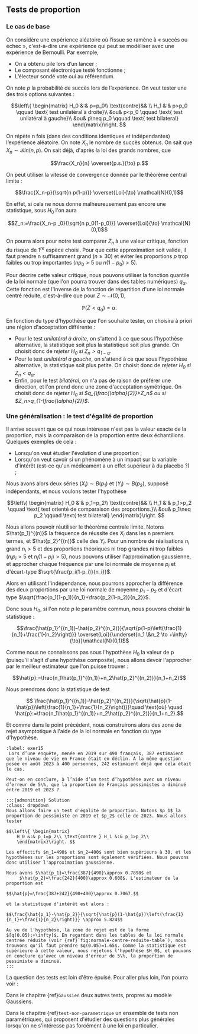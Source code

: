 ## Tests de proportion

### Le cas de base
On considère une expérience aléatoire où l’issue se ramène à « succès ou échec », c'est-à-dire une expérience qui peut se modéliser avec une expérience de Bernoulli. Par exemple,

- On a obtenu pile lors d’un lancer ;
- Le composant électronique testé fonctionne ;
- L’électeur sondé vote oui au référendum.


On note $p$ la probabilité de succès lors de l’expérience. On veut tester une des trois options suivantes :


$$\left\{ \begin{matrix}
    H_0 &:& p=p_0\\ \text{contre}&& \\ H_1 &:& p>p_0 \qquad \text{ test unilatéral à droite}\\
    &ou& p<p_0 \qquad \text{ test unilatéral à gauche}\\
    &ou& p\neq p_0 \qquad \text{ test bilateral}
\end{matrix}\right. $$


On répète n fois (dans des conditions identiques et indépendantes) l’expérience aléatoire. On note $X_n$ le nombre de succès obtenus. On sait que $X_n \sim \mathcal{B}in(n,p)$. On sait déjà, d'après la loi des grands nombres, que 

$$\frac{X_n}{n} \overset{p.s.}{\to} p.$$

On peut utiliser la vitesse de convergence donnée par le théorème central limite :

$$\frac{X_n-p}{\sqrt{n p(1-p)}} \overset{Loi}{\to} \mathcal{N}(0,1)$$

En effet, si cela ne nous donne malheureusement pas encore une statistique, sous $H_0$ l'on aura 

$$Z_n:=\frac{X_n-p
_0}{\sqrt{n p_0(1-p_0)}} \overset{Loi}{\to} \mathcal{N}(0,1)$$

On pourra alors pour notre test comparer $Z_n$ à une valeur critique, fonction du risque de $1^{re}$ espèce choisi. Pour que cette approximation soit valide, il faut prendre n suffisamment grand ($n\geq 30$) et éviter les proportions $p$ trop faibles ou trop importantes ($np_0>5$ ou $n(1-p_0)>5$).

Pour décrire cette valeur critique, nous pouvons utiliser la fonction quantile de la loi normale (que l'on pourra trouver dans des tables numériques) $q_\alpha$. Cette fonction est l'inverse de la fonction de répartition d'une loi normale centré réduite, c'est-à-dire que pour $Z\sim \mathcal{N}(0,1)$, 

$$\mathbb{P}(Z<q_\alpha)=\alpha.$$

En fonction du type d'hypothèse que l'on souhaite tester, on choisira à priori une région d'acceptation différente :

- Pour le test _unilatéral à droite_, on s'attend à ce que sous l'hypothèse alternative, la statistique soit plus la statistique soit plus grande. On choisit donc de _rejeter $H_0$ si $Z_n>q_{1-\alpha}$_.
- Pour le test _unilatéral à gauche_, on s'attend à ce que sous l'hypothèse alternative, la statistique soit plus petite. On choisit donc de _rejeter $H_0$ si $Z_n<q_{\alpha}$_.
- Enfin, pour le test _bilatéral_, on n'a pas de raison de préférer une direction, et l'on prend donc une zone d'acceptation symétrique. On choisit donc de _rejeter $H_0$ si $q_{\frac{\alpha}{2}}>Z_n$ ou si $Z_n>q_{1-\frac{\alpha}{2}}$_.


### Une généralisation : le test d'égalité de proportion

Il arrive souvent que ce qui nous intéresse n'est pas la valeur exacte de la proportion, mais la comparaison de la proportion entre deux échantillons. Quelques exemples de cela :

- Lorsqu'on veut étudier l'évolution d'une proportion ;
- Lorsqu'on veut savoir si un phénomène à un impact sur la variable d'intérêt (est-ce qu'un médicament a un effet supérieur à du placebo ?) ;

Nous avons alors deux séries $(X_i)\sim B(p_1)$ et $(Y_i)\sim B(p_2)$, supposé indépendants, et nous voulons tester l'hypothèse 

$$\left\{ \begin{matrix}
    H_0 &:& p_1=p_2\\ \text{contre}&& \\ H_1 &:& p_1>p_2 \qquad \text{ test orienté de comparaison des proportions.}\\
    &ou& p_1\neq p_2 \qquad \text{ test bilateral}
\end{matrix}\right. $$

Nous allons pouvoir réutiliser le théorème centrale limite. Notons $\hat{p_1}^{(n)}$ la fréquence de réussite des $X_i$ dans les n premiers termes, et $\hat{p_2}^{(n)}$ celle des $Y_i$. Pour un nombre de réalisations $n_i$ grand $n_i>5$ et des proportions théoriques ni trop grandes ni trop faibles ($n_ip_i >5$ et $n_i(1-p_i)>5$), nous pouvons utiliser l'approximation gaussienne, et approcher chaque fréquence par une loi normale de moyenne $p_i$ et d'écart-type $\sqrt{\frac{p_i(1-p_i)}{n_i}}$. 

Alors en utilisant l'indépendance, nous pourrons approcher la différence des deux proportions par une loi normale de moyenne $p_1-p_2$ et d'écart type $\sqrt{\frac{p_1(1-p_1)}{n_1}+\frac{p_2(1-p_2)}{n_2}}$.

Donc sous $H_0$, si l'on note $p$ le paramètre commun, nous pouvons choisir la statistique : 

$$\frac{\hat{p_1}^{(n_1)}-\hat{p_2}^{(n_2)}}{\sqrt{p(1-p)\left(\frac{1}{n_1}+\frac{1}{n_2}\right)}} \overset{Loi}{\underset{n_1 \&n_2 \to +\infty}{\to}}\mathcal{N}(0,1)$$

Comme nous ne connaissons pas sous l'hypothèse $H_0$ la valeur de p (puisqu'il s'agit d'une hypothèse composite), nous allons devoir l'approcher par le meilleur estimateur que l'on puisse trouver :

$$\hat{p}:=\frac{n_1\hat{p_1}^{(n_1)}+n_2\hat{p_2}^{(n_2)}}{n_1+n_2}$$

Nous prendrons donc la statistique de test

$$ \frac{\hat{p_1}^{(n_1)}-\hat{p_2}^{(n_2)}}{\sqrt{\hat{p}(1-\hat{p})\left(\frac{1}{n_1}+\frac{1}{n_2}\right)}}\quad \text{où} \quad \hat{p}:=\frac{n_1\hat{p_1}^{(n_1)}+n_2\hat{p_2}^{(n_2)}}{n_1+n_2}.$$

Et comme dans le point précédent, nous construirons alors des zone de rejet asymptotique à l'aide de la loi normale en fonction du type d'hypothèse.

```{exercise}
:label: exer15
 Lors d’une enquête, menée en 2019 sur 490 français, 387 estimaient que le niveau de vie en France était en déclin. À la même question posée en août 2023 à 400 personnes, 242 estimaient déjà que cela était le cas.
 
Peut-on en conclure, à l’aide d’un test d’hypothèse avec un niveau d’erreur de 5\%, que la proportion de Français pessimistes a diminué entre 2019 et 2023 ?

:::{admonition} Solution 
:class: dropdown
Nous allons faire un test d'égalité de proportion. Notons $p_1$ la proportion de pessimiste en 2019 et $p_2$ celle de 2023. Nous allons tester
   
$$\left\{ \begin{matrix}
    H_0 &:& p_1=p_2\\ \text{contre } H_1 &:& p_1>p_2\\
    \end{matrix}\right. $$
    
Les effectifs $n_1=490$ et $n_2=400$ sont bien supérieurs à 30, et les hypothèses sur les proportions sont également vérifiées. Nous pouvons donc utiliser l'approximation gaussienne.

Nous avons $\hat{p_1}=\frac{387}{490}\approx 0.7898$ et
     $\hat{p_2}=\frac{242}{400}\approx 0.608$. L'estimateur de la proportion est 

$$\hat{p}=\frac{387+242}{490+400}\approx 0.7067.$$

et la statistique d'intérêt est alors :
     
$$\frac{\hat{p_1}-\hat{p_2}}{\sqrt{\hat{p}(1-\hat{p})\left(\frac{1}{n_1}+\frac{1}{n_2}\right)}} \approx 5.824$$

Au vu de l'hypothèse, la zone de rejet est de la forme $[q(0.05);+\infty[$. En regardant dans les tables de la loi normale centrée réduite (voir {ref}`fig:normale-centre-reduite-table`), nous trouvons qu'il faut prendre $q(0.05)=1.65$. Comme la statistique est supérieure à cette valeur, nous rejetons l'hypothèse $H_0$, et pouvons en conclure qu'avec un niveau d'erreur de 5\%, la proportion de pessimiste a diminué.
:::
```

La question des tests est loin d'être épuisé. Pour aller plus loin, l'on pourra voir :

 Dans le chapitre {ref}`Gaussien` deux autres tests, propres au modèle Gaussiens.


Dans le chapitre {ref}`test-non-parametrique` un ensemble de tests non paramétriques, qui proposent d'étudier des questions plus générales lorsqu'on ne s'intéresse pas forcément à une loi en particulier.





    